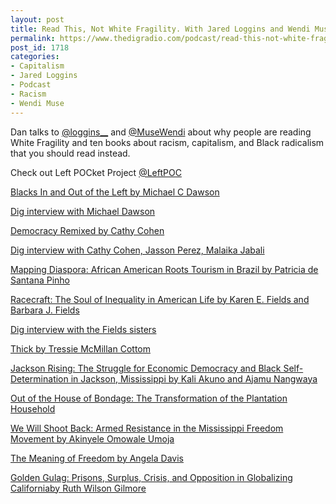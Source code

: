 ```yaml
---
layout: post
title: Read This, Not White Fragility. With Jared Loggins and Wendi Muse.
permalink: https://www.thedigradio.com/podcast/read-this-not-white-fragility-with-jared-loggins-and-wendi-muse/index.html
post_id: 1718
categories: 
- Capitalism
- Jared Loggins
- Podcast
- Racism
- Wendi Muse
---
```


Dan talks to 
[@loggins__](https://twitter.com/loggins__) and 
[@MuseWendi](http://@MuseWendi) about why people are reading White Fragility and ten books about racism, capitalism, and Black radicalism that you should read instead.

Check out Left POCket Project 
[@LeftPOC](https://twitter.com/LeftPOC)


[Blacks In and Out of the Left by Michael C Dawson](http://hup.harvard.edu/catalog.php?isbn=9780674057685)

[Dig interview with Michael Dawson](https://www.thedigradio.com/podcast/black-socialism-nationalism-neoliberalism-with-michael-dawson/)


[Democracy Remixed by Cathy Cohen](https://global.oup.com/academic/product/democracy-remixed-9780199896264?cc=us&lang=en&)

[Dig interview with Cathy Cohen, Jasson Perez, Malaika Jabali](https://www.thedigradio.com/podcast/uprising-with-cathy-cohen-jasson-perez-malaika-jabali/)


[Mapping Diaspora: African American Roots Tourism in Brazil by Patricia de Santana Pinho](https://uncpress.org/book/9781469645322/mapping-diaspora/)


[Racecraft: The Soul of Inequality in American Life by Karen E. Fields and Barbara J. Fields](https://www.versobooks.com/books/1645-racecraft)

[Dig interview with the Fields sisters](https://www.thedigradio.com/podcast/revisiting-racecraft-with-barbara-and-karen-fields/)


[Thick by Tressie McMillan Cottom](https://thenewpress.com/books/thick)


[Jackson Rising: The Struggle for Economic Democracy and Black Self-Determination in Jackson, Mississippi by Kali Akuno and Ajamu Nangwaya](https://darajapress.com/publication/jackson-rising-the-struggle-for-economic-democracy-and-self-determination-in-jackson-mississippi)


[Out of the House of Bondage: The Transformation of the Plantation Household](https://www.cambridge.org/core/books/out-of-the-house-of-bondage/05C1AF810A2C54D2236698AA8955C092)


[We Will Shoot Back: Armed Resistance in the Mississippi Freedom Movement by Akinyele Omowale Umoja](https://nyupress.org/9780814725245/we-will-shoot-back/)


[The Meaning of Freedom by Angela Davis](http://www.citylights.com/book/?GCOI=87286100677870)


[Golden Gulag: Prisons, Surplus, Crisis, and Opposition in Globalizing Californiaby Ruth Wilson Gilmore](https://www.ucpress.edu/book/9780520242012/golden-gulag)